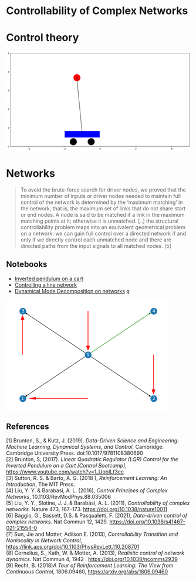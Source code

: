 # Controllability of Complex Networks

# Control theory
![](./pendulum.gif)

# Networks
> To avoid the brute-force search for driver nodes, we proved that the
minimum number of inputs or driver nodes needed to maintain full
control of the network is determined by the ‘maximum matching’ in
the network, that is, the maximum set of links that do not share start
or end nodes. A node is said to be matched if a link in the
maximum matching points at it; otherwise it is unmatched. [..] the structural controllability
problem maps into an equivalent geometrical problem on a network:
we can gain full control over a directed network if and only if we
directly control each unmatched node and there are directed paths
from the input signals to all matched nodes. [5]

## Notebooks
- [Inverted pendulum on a cart](./notebooks/00_inverted_pendulum_on_a_cart.ipynb)
- [Controlling a line network](./notebooks/01_line-network.ipynb) 
- [Dynamical Mode Decomposition on networks](./notebooks/02_dynamical_mode_decomposition.ipynb)
g

![](./star_net.png)
## References
[1] Brunton, S., & Kutz, J. (2019). _Data-Driven Science and Engineering: Machine Learning, Dynamical Systems, and Control._ Cambridge: Cambridge University Press. doi:10.1017/9781108380690  
[2] Brunton, S, (2017). _Linear Quadratic Regulator (LQR) Control for the Inverted Pendulum on a Cart [Control Bootcamp]_, https://www.youtube.com/watch?v=1_UobILf3cc  
[3] Sutton, R. S. & Barto, A. G. (2018 ), _Reinforcement Learning: An Introduction_, The MIT Press.  
[4] Liu, Y. Y. & Barabasi, A. L. (2016), _Control Principes of Complex Networks_, 10.1103/RevModPhys.88.035006  
[5] Liu, Y. Y., Slotine, J. J. & Barabási, A. L. (2011), _Controllability of complex networks._ Nature 473, 167–173. https://doi.org/10.1038/nature10011   
[6] Baggio, G., Bassett, D.S. & Pasqualetti, F. (2021), _Data-driven control of complex networks._ Nat Commun 12, 1429. https://doi.org/10.1038/s41467-021-21554-0  
[7] Sun, Jie and Motter, Adilson E. (2013), _Controllability Transition and Nonlocality in Network Control_, https://link.aps.org/doi/10.1103/PhysRevLett.110.208701  
[8] Cornelius, S., Kath, W. & Motter, A. (2013), _Realistic control of network dynamics._ Nat Commun 4, 1942 . https://doi.org/10.1038/ncomms2939  
[9] Recht, B. (2018)_A Tour of Reinforcement Learning: The View from Continuous Control_, 1806.09460, https://arxiv.org/abs/1806.09460  